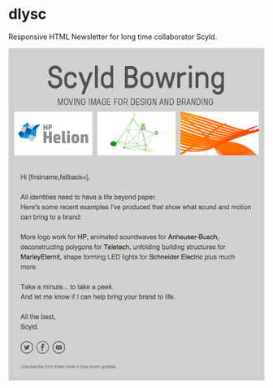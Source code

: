 dlysc
=====

Responsive HTML Newsletter for long time collaborator Scyld.

![Browser Screenshot](https://github.com/alkliv/dlysc/blob/master/dlysc.png "Default Browser Preview")